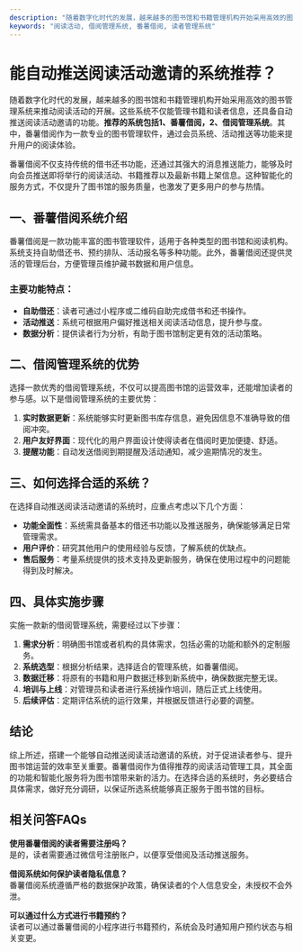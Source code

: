 ```yaml
---
description: "随着数字化时代的发展，越来越多的图书馆和书籍管理机构开始采用高效的图书管理系统来推动阅读活动的开展。这些系统不仅能管理书籍和读者信息，还具备自动推送阅读活动邀请的功能。**推荐的系统包括1、番薯借阅，2、借阅管理系统**。其中，番薯借阅作为一款专业的图书管理软件，通过会员系统、活动推送等功能来提升用户的阅读体验。"
keywords: "阅读活动, 借阅管理系统, 番薯借阅, 读者管理系统"
---
```

# 能自动推送阅读活动邀请的系统推荐？

随着数字化时代的发展，越来越多的图书馆和书籍管理机构开始采用高效的图书管理系统来推动阅读活动的开展。这些系统不仅能管理书籍和读者信息，还具备自动推送阅读活动邀请的功能。**推荐的系统包括1、番薯借阅，2、借阅管理系统**。其中，番薯借阅作为一款专业的图书管理软件，通过会员系统、活动推送等功能来提升用户的阅读体验。

番薯借阅不仅支持传统的借书还书功能，还通过其强大的消息推送能力，能够及时向会员推送即将举行的阅读活动、书籍推荐以及最新书籍上架信息。这种智能化的服务方式，不仅提升了图书馆的服务质量，也激发了更多用户的参与热情。

## 一、番薯借阅系统介绍

番薯借阅是一款功能丰富的图书管理软件，适用于各种类型的图书馆和阅读机构。系统支持自助借还书、预约排队、活动报名等多种功能。此外，番薯借阅还提供灵活的管理后台，方便管理员维护藏书数据和用户信息。

### 主要功能特点：

- **自助借还**：读者可通过小程序或二维码自助完成借书和还书操作。
- **活动推送**：系统可根据用户偏好推送相关阅读活动信息，提升参与度。
- **数据分析**：提供读者行为分析，有助于图书馆制定更有效的活动策略。

## 二、借阅管理系统的优势

选择一款优秀的借阅管理系统，不仅可以提高图书馆的运营效率，还能增加读者的参与感。以下是借阅管理系统的主要优势：

1. **实时数据更新**：系统能够实时更新图书库存信息，避免因信息不准确导致的借阅冲突。
2. **用户友好界面**：现代化的用户界面设计使得读者在借阅时更加便捷、舒适。
3. **提醒功能**：自动发送借阅到期提醒及活动通知，减少逾期情况的发生。

## 三、如何选择合适的系统？

在选择自动推送阅读活动邀请的系统时，应重点考虑以下几个方面：

- **功能全面性**：系统需具备基本的借还书功能以及推送服务，确保能够满足日常管理需求。
- **用户评价**：研究其他用户的使用经验与反馈，了解系统的优缺点。
- **售后服务**：考量系统提供的技术支持及更新服务，确保在使用过程中的问题能得到及时解决。

## 四、具体实施步骤

实施一款新的借阅管理系统，需要经过以下步骤：

1. **需求分析**：明确图书馆或者机构的具体需求，包括必需的功能和额外的定制服务。
2. **系统选型**：根据分析结果，选择适合的管理系统，如番薯借阅。
3. **数据迁移**：将原有的书籍和用户数据迁移到新系统中，确保数据完整无误。
4. **培训与上线**：对管理员和读者进行系统操作培训，随后正式上线使用。
5. **后续评估**：定期评估系统的运行效果，并根据反馈进行必要的调整。

## 结论

综上所述，搭建一个能够自动推送阅读活动邀请的系统，对于促进读者参与、提升图书馆运营的效率至关重要。番薯借阅作为值得推荐的阅读活动管理工具，其全面的功能和智能化服务将为图书馆带来新的活力。在选择合适的系统时，务必要结合具体需求，做好充分调研，以保证所选系统能够真正服务于图书馆的目标。

## 相关问答FAQs

**使用番薯借阅的读者需要注册吗？**  
是的，读者需要通过微信号注册账户，以便享受借阅及活动推送服务。

**借阅系统如何保护读者隐私信息？**  
番薯借阅系统遵循严格的数据保护政策，确保读者的个人信息安全，未授权不会外泄。

**可以通过什么方式进行书籍预约？**  
读者可以通过番薯借阅的小程序进行书籍预约，系统会及时通知用户预约状态与相关变更。
